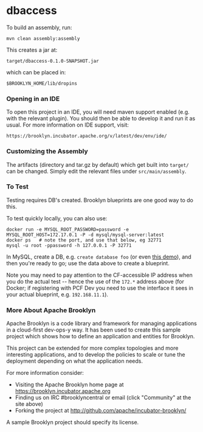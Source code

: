 dbaccess
===

To build an assembly, run:

    mvn clean assembly:assembly

This creates a jar at:
    
    target/dbaccess-0.1.0-SNAPSHOT.jar

which can be placed in:

    $BROOKLYN_HOME/lib/dropins
 

### Opening in an IDE

To open this project in an IDE, you will need maven support enabled
(e.g. with the relevant plugin).  You should then be able to develop
it and run it as usual.  For more information on IDE support, visit:

    https://brooklyn.incubator.apache.org/v/latest/dev/env/ide/


### Customizing the Assembly

The artifacts (directory and tar.gz by default) which get built into
`target/` can be changed.  Simply edit the relevant files under
`src/main/assembly`.


### To Test

Testing requires DB's created. Brooklyn blueprints are one good way to do this.

To test quickly locally, you can also use:

    docker run -e MYSQL_ROOT_PASSWORD=password -e MYSQL_ROOT_HOST=172.17.0.1 -P -d mysql/mysql-server:latest
    docker ps   # note the port, and use that below, eg 32771
    mysql -u root -ppassword -h 127.0.0.1 -P 32771

In MySQL, create a DB, e.g. `create database foo` (or even [this demo](http://www.wikihow.com/Create-a-Database-in-MySQL)), 
and then you're ready to go; use the data above to create a blueprint.

Note you may need to pay attention to the CF-accessible IP address when you do the actual test -- 
hence the use of the `172.*` address above (for Docker; if registering with PCF Dev you need to use 
the interface it sees in your actual blueprint, e.g. `192.168.11.1`).


### More About Apache Brooklyn

Apache Brooklyn is a code library and framework for managing applications in a 
cloud-first dev-ops-y way.  It has been used to create this sample project 
which shows how to define an application and entities for Brooklyn.

This project can be extended for more complex topologies and more 
interesting applications, and to develop the policies to scale or tune the 
deployment depending on what the application needs.

For more information consider:

* Visiting the Apache Brooklyn home page at https://brooklyn.incubator.apache.org
* Finding us on IRC #brooklyncentral or email (click "Community" at the site above) 
* Forking the project at  http://github.com/apache/incubator-brooklyn/

A sample Brooklyn project should specify its license.

